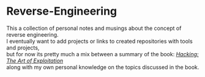 # Reverse-Engineering

This a collection of personal notes and musings about the concept of reverse engineering.<br> 
I eventually want to add projects or links to created repositories with tools and projects, <br>
but for now its pretty much a mix between a summary of the book: [_Hacking: The Art of Exploitation_](https://www.amazon.com/Hacking-Art-Exploitation-Jon-Erickson/dp/1593271441/ref=sr_1_1?keywords=hacking+the+art+of+exploitation&qid=1643843368&sprefix=Hacking+the+a%2Caps%2C94&sr=8-1) <br>
along with my own personal knowledge on the topics discussed in the book.
